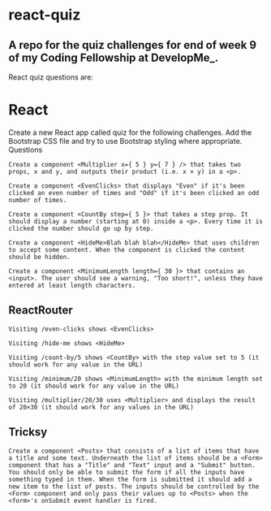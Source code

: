 # react-quiz
## A repo for the quiz challenges for end of week 9 of my Coding Fellowship at DevelopMe_.

React quiz questions are:

# React

Create a new React app called quiz for the following challenges. Add the Bootstrap CSS file and try to use Bootstrap styling where appropriate.
Questions

    Create a component <Multiplier x={ 5 } y={ 7 } /> that takes two props, x and y, and outputs their product (i.e. x × y) in a <p>.

    Create a component <EvenClicks> that displays "Even" if it's been clicked an even number of times and "Odd" if it's been clicked an odd number of times.

    Create a component <CountBy step={ 5 }> that takes a step prop. It should display a number (starting at 0) inside a <p>. Every time it is clicked the number should go up by step.

    Create a component <HideMe>Blah blah blah</HideMe> that uses children to accept some content. When the component is clicked the content should be hidden.

    Create a component <MinimumLength length={ 30 }> that contains an <input>. The user should see a warning, "Too short!", unless they have entered at least length characters.

## ReactRouter

    Visiting /even-clicks shows <EvenClicks>

    Visiting /hide-me shows <HideMe>

    Visiting /count-by/5 shows <CountBy> with the step value set to 5 (it should work for any value in the URL)

    Visiting /minimum/20 shows <MinimumLength> with the minimum length set to 20 (it should work for any value in the URL)

    Visiting /multiplier/20/30 uses <Multiplier> and displays the result of 20×30 (it should work for any values in the URL)

## Tricksy

    Create a component <Posts> that consists of a list of items that have a title and some text. Underneath the list of items should be a <Form> component that has a "Title" and "Text" input and a "Submit" button. You should only be able to submit the form if all the inputs have something typed in them. When the form is submitted it should add a new item to the list of posts. The inputs should be controlled by the <Form> component and only pass their values up to <Posts> when the <form>'s onSubmit event handler is fired.



